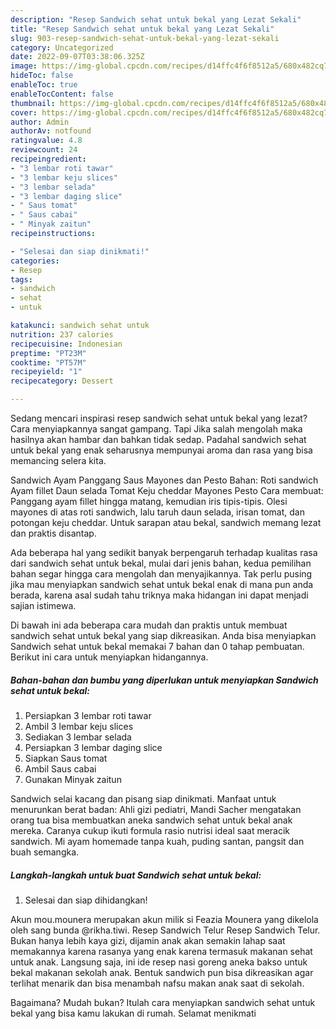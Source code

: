 ```yaml
---
description: "Resep Sandwich sehat untuk bekal yang Lezat Sekali"
title: "Resep Sandwich sehat untuk bekal yang Lezat Sekali"
slug: 903-resep-sandwich-sehat-untuk-bekal-yang-lezat-sekali
category: Uncategorized
date: 2022-09-07T03:38:06.325Z
image: https://img-global.cpcdn.com/recipes/d14ffc4f6f8512a5/680x482cq70/sandwich-sehat-untuk-bekal-foto-resep-utama.jpg
hideToc: false
enableToc: true
enableTocContent: false
thumbnail: https://img-global.cpcdn.com/recipes/d14ffc4f6f8512a5/680x482cq70/sandwich-sehat-untuk-bekal-foto-resep-utama.jpg
cover: https://img-global.cpcdn.com/recipes/d14ffc4f6f8512a5/680x482cq70/sandwich-sehat-untuk-bekal-foto-resep-utama.jpg
author: Admin
authorAv: notfound
ratingvalue: 4.8
reviewcount: 24
recipeingredient:
- "3 lembar roti tawar"
- "3 lembar keju slices"
- "3 lembar selada"
- "3 lembar daging slice"
- " Saus tomat"
- " Saus cabai"
- " Minyak zaitun"
recipeinstructions:

- "Selesai dan siap dinikmati!"
categories:
- Resep
tags:
- sandwich
- sehat
- untuk

katakunci: sandwich sehat untuk 
nutrition: 237 calories
recipecuisine: Indonesian
preptime: "PT23M"
cooktime: "PT57M"
recipeyield: "1"
recipecategory: Dessert

---
```



Sedang mencari inspirasi resep sandwich sehat untuk bekal yang lezat? Cara menyiapkannya sangat gampang. Tapi Jika salah mengolah maka hasilnya akan hambar dan bahkan tidak sedap. Padahal sandwich sehat untuk bekal yang enak seharusnya mempunyai aroma dan rasa yang bisa memancing selera kita.


Sandwich Ayam Panggang Saus Mayones dan Pesto Bahan: Roti sandwich Ayam fillet Daun selada Tomat Keju cheddar Mayones Pesto Cara membuat: Panggang ayam fillet hingga matang, kemudian iris tipis-tipis. Olesi mayones di atas roti sandwich, lalu taruh daun selada, irisan tomat, dan potongan keju cheddar. Untuk sarapan atau bekal, sandwich memang lezat dan praktis disantap.

Ada beberapa hal yang sedikit banyak berpengaruh terhadap kualitas rasa dari sandwich sehat untuk bekal, mulai dari jenis bahan, kedua pemilihan bahan segar hingga cara mengolah dan menyajikannya. Tak perlu pusing jika mau menyiapkan sandwich sehat untuk bekal enak di mana pun anda berada, karena asal sudah tahu triknya maka hidangan ini dapat menjadi sajian istimewa.


Di bawah ini ada beberapa cara mudah dan praktis untuk membuat sandwich sehat untuk bekal yang siap dikreasikan. Anda bisa menyiapkan Sandwich sehat untuk bekal memakai 7 bahan dan 0 tahap pembuatan. Berikut ini cara untuk menyiapkan hidangannya.

<!--inarticleads1-->

##### Bahan-bahan dan bumbu yang diperlukan untuk menyiapkan Sandwich sehat untuk bekal:

1. Persiapkan 3 lembar roti tawar
1. Ambil 3 lembar keju slices
1. Sediakan 3 lembar selada
1. Persiapkan 3 lembar daging slice
1. Siapkan  Saus tomat
1. Ambil  Saus cabai
1. Gunakan  Minyak zaitun


Sandwich selai kacang dan pisang siap dinikmati. Manfaat untuk menurunkan berat badan: Ahli gizi pediatri, Mandi Sacher mengatakan orang tua bisa membuatkan aneka sandwich sehat untuk bekal anak mereka. Caranya cukup ikuti formula rasio nutrisi ideal saat meracik sandwich. Mi ayam homemade tanpa kuah, puding santan, pangsit dan buah semangka. 

<!--inarticleads2-->

##### Langkah-langkah untuk buat Sandwich sehat untuk bekal:


1. Selesai dan siap dihidangkan!

Akun mou.mounera merupakan akun milik si Feazia Mounera yang dikelola oleh sang bunda @rikha.tiwi. Resep Sandwich Telur Resep Sandwich Telur. Bukan hanya lebih kaya gizi, dijamin anak akan semakin lahap saat memakannya karena rasanya yang enak karena termasuk makanan sehat untuk anak. Langsung saja, ini ide resep nasi goreng aneka bakso untuk bekal makanan sekolah anak. Bentuk sandwich pun bisa dikreasikan agar terlihat menarik dan bisa menambah nafsu makan anak saat di sekolah. 

Bagaimana? Mudah bukan? Itulah cara menyiapkan sandwich sehat untuk bekal yang bisa kamu lakukan di rumah. Selamat menikmati
